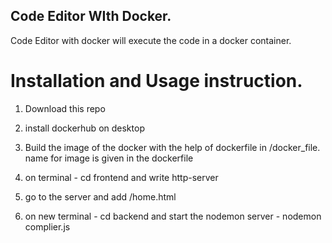 ## Code Editor WIth Docker.

Code Editor with docker will execute the code in a docker container.

# Installation and Usage instruction.

1. Download this repo
2. install dockerhub on desktop

3. Build the image of the docker with the help of dockerfile in /docker_file. name for image is given in the dockerfile

4. on terminal  - cd frontend and write http-server
5. go to the server and add /home.html

6. on new terminal - cd backend and start the nodemon server - nodemon complier.js







